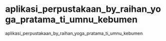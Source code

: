 # aplikasi_perpustakaan_by_raihan_yoga_pratama_ti_umnu_kebumen
aplikasi_perpustakaan_by_raihan_yoga_pratama_ti_umnu_kebumen
